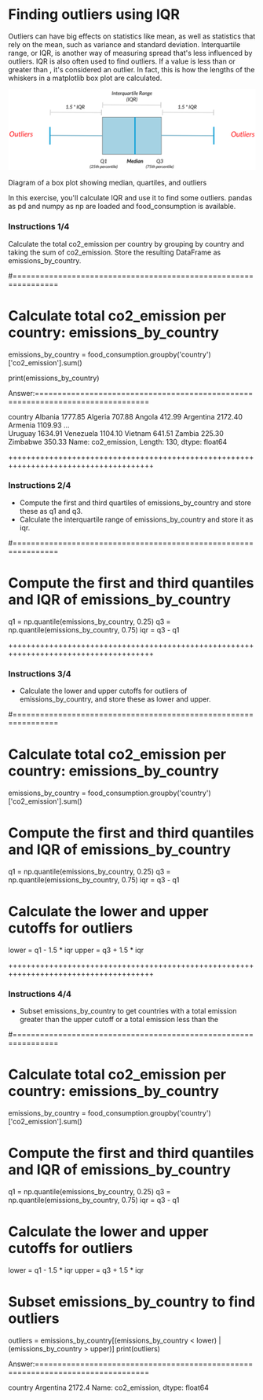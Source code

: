 # Finding outliers using IQR
Outliers can have big effects on statistics like mean, as well as statistics that rely on the mean, such as variance and standard deviation. Interquartile range, or IQR, is another way of measuring spread that's less influenced by outliers. IQR is also often used to find outliers. If a value is less than 
 or greater than 
, it's considered an outlier. In fact, this is how the lengths of the whiskers in a matplotlib box plot are calculated.

![alt text](Finding-outliers-using-IQR-des.png)

Diagram of a box plot showing median, quartiles, and outliers

In this exercise, you'll calculate IQR and use it to find some outliers. pandas as pd and numpy as np are loaded and food_consumption is available.

### Instructions 1/4
Calculate the total co2_emission per country by grouping by country and taking the sum of co2_emission. Store the resulting DataFrame as emissions_by_country.

#================================================================

# Calculate total co2_emission per country: emissions_by_country
emissions_by_country = food_consumption.groupby('country')['co2_emission'].sum()

print(emissions_by_country)

Answer:===============================================================================

country
Albania      1777.85
Algeria       707.88
Angola        412.99
Argentina    2172.40
Armenia      1109.93
              ...   
Uruguay      1634.91
Venezuela    1104.10
Vietnam       641.51
Zambia        225.30
Zimbabwe      350.33
Name: co2_emission, Length: 130, dtype: float64


++++++++++++++++++++++++++++++++++++++++++++++++++++++++++++++++++++++++++++++++++++++

### Instructions 2/4

* Compute the first and third quartiles of emissions_by_country and store these as q1 and q3.
* Calculate the interquartile range of emissions_by_country and store it as iqr.

#================================================================

# Compute the first and third quantiles and IQR of emissions_by_country
q1 = np.quantile(emissions_by_country, 0.25)
q3 = np.quantile(emissions_by_country, 0.75)
iqr = q3 - q1

++++++++++++++++++++++++++++++++++++++++++++++++++++++++++++++++++++++++++++++++++++++

### Instructions 3/4

* Calculate the lower and upper cutoffs for outliers of emissions_by_country, and store these as lower and upper.

#================================================================

# Calculate total co2_emission per country: emissions_by_country
emissions_by_country = food_consumption.groupby('country')['co2_emission'].sum()

# Compute the first and third quantiles and IQR of emissions_by_country
q1 = np.quantile(emissions_by_country, 0.25)
q3 = np.quantile(emissions_by_country, 0.75)
iqr = q3 - q1

# Calculate the lower and upper cutoffs for outliers
lower = q1 - 1.5 * iqr
upper = q3 + 1.5 * iqr

++++++++++++++++++++++++++++++++++++++++++++++++++++++++++++++++++++++++++++++++++++++

### Instructions 4/4

* Subset emissions_by_country to get countries with a total emission greater than the upper cutoff or a total emission less than the

#================================================================

# Calculate total co2_emission per country: emissions_by_country
emissions_by_country = food_consumption.groupby('country')['co2_emission'].sum()

# Compute the first and third quantiles and IQR of emissions_by_country
q1 = np.quantile(emissions_by_country, 0.25)
q3 = np.quantile(emissions_by_country, 0.75)
iqr = q3 - q1

# Calculate the lower and upper cutoffs for outliers
lower = q1 - 1.5 * iqr
upper = q3 + 1.5 * iqr

# Subset emissions_by_country to find outliers
outliers = emissions_by_country[(emissions_by_country < lower) | (emissions_by_country > upper)]
print(outliers)

Answer:===============================================================================

country
Argentina    2172.4
Name: co2_emission, dtype: float64